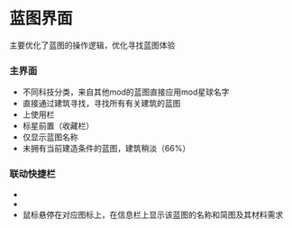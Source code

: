 # 蓝图界面
主要优化了蓝图的操作逻辑，优化寻找蓝图体验
### 主界面

- 不同科技分类，来自其他mod的蓝图直接应用mod星球名字 
- 直接通过建筑寻找，寻找所有有关建筑的蓝图
- 上使用栏
- 标星前置（收藏栏）
- 仅显示蓝图名称
- 未拥有当前建造条件的蓝图，建筑稍淡（66%）
### 联动快捷栏
- 
- 
- 鼠标悬停在对应图标上，在信息栏上显示该蓝图的名称和简图及其材料需求